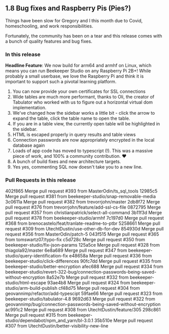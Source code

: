 
## 1.8 Bug fixes and Raspberry Pis (Pies?)

Things have been slow for Gregory and I this month due to Covid, homeschooling, and work responsibilities.

Fortunately, the community has been on a tear and this release comes with a bunch of quality features and bug fixes.

### In this release

**Headline Feature**: We now build for arm64 and armhf on Linux, which means you can run Beekeeper Studio on any Raspberry Pi 2B+! While probably a small userbase, we love the Raspberry Pi and think it is important to support such a pivotal learning platform.


1. You can now provide your own certificates for SSL connections
2. Wide tables are much more performant, thanks to Oli, the creator of Tabulator who worked with us to figure out a horizontal virtual dom implementation.
2. We've changed how the sidebar works a little bit - click the arrow to expand the table, click the table name to open the table.
3. If you are in a table view, the currently open table will be highlighted in the sidebar.
2. HTML is escaped properly in query results and table views
3. Connection passwords are now appropriately encrypted in the local database again
4. Loads of app code has moved to typescript (!). This was a massive piece of work, and 100% a community contribution. :heart:
5. A bunch of build fixes and new architecture targets.
6. Yes yes, commenting SQL now doesn't take you to a new line.


### Pull Requests in this release

402f865 Merge pull request #393 from MasterOdin/ts_sql_tools
12985c5 Merge pull request #381 from beekeeper-studio/snap-removable-media
3c0611a Merge pull request #382 from trevorrjohn/master
2db8f72 Merge pull request #376 from trevorrjohn/feature/add-ssl-cs-file
0872795 Merge pull request #357 from christianpatrick/select-all-command
3b11f3d Merge pull request #378 from beekeeper-studio/armhf
7c197d0 Merge pull request #368 from brenocastelo/feat/tranlate-readme-to-ptbr
5258661 Merge pull request #309 from UtechtDustin/use-other-db-for-dev
854930d Merge pull request #356 from MasterOdin/patch-5
043f515 Merge pull request #365 from tomswartz07/typo-fix
c5d728c Merge pull request #350 from beekeeper-studio/fix-json-params
125a5ce Merge pull request #328 from thiagola92/master
6e8a689 Merge pull request #347 from beekeeper-studio/query-identification-fix
e48658a Merge pull request #336 from beekeeper-studio/click-differences
90fc7dd Merge pull request #335 from beekeeper-studio/better-encryption
afec688 Merge pull request #334 from beekeeper-studio/revert-322-bug/connection-passwords-being-saved-without-encryption
8a52e7b Merge pull request #332 from beekeeper-studio/html-escape
93ae4b8 Merge pull request #324 from beekeeper-studio/arm-build-publish
cf48d75 Merge pull request #304 from geovannimp/refactor/add-typescipt
59fae66 Merge pull request #323 from beekeeper-studio/tabulator-4.8
9692d63 Merge pull request #322 from geovannimp/bug/connection-passwords-being-saved-without-encryption
ac991c2 Merge pull request #308 from UtechtDustin/feature/305
298c861 Merge pull request #315 from beekeeper-studio/dependabot/npm_and_yarn/bl-3.0.1
35b510e Merge pull request #307 from UtechtDustin/better-visibility-new-line
